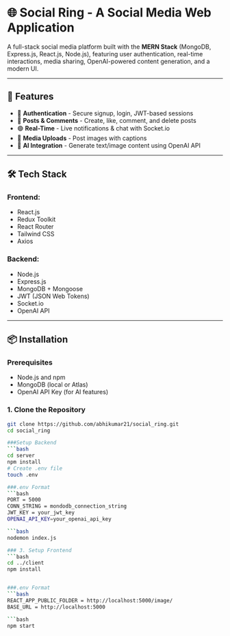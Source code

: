 # 🌐 Social Ring - A Social Media Web Application

A full-stack social media platform built with the **MERN Stack** (MongoDB, Express.js, React.js, Node.js), featuring user authentication, real-time interactions, media sharing, OpenAI-powered content generation, and a modern UI.

---

## 🚀 Features

- 🔐 **Authentication** - Secure signup, login, JWT-based sessions
- 📝 **Posts & Comments** - Create, like, comment, and delete posts
- 🟢 **Real-Time** - Live notifications & chat with Socket.io
- 📸 **Media Uploads** - Post images with captions
- 🧠 **AI Integration** - Generate text/image content using OpenAI API

---

## 🛠 Tech Stack

### Frontend:
- React.js
- Redux Toolkit
- React Router
- Tailwind CSS
- Axios

### Backend:
- Node.js
- Express.js
- MongoDB + Mongoose
- JWT (JSON Web Tokens)
- Socket.io
- OpenAI API

---

## 📦 Installation

### Prerequisites
- Node.js and npm
- MongoDB (local or Atlas)
- OpenAI API Key (for AI features)

### 1. Clone the Repository
```bash
git clone https://github.com/abhikumar21/social_ring.git
cd social_ring

###Setup Backend 
```bash
cd server
npm install
# Create .env file
touch .env

###.env Format
```bash
PORT = 5000
CONN_STRING = mondodb_connection_string
JWT_KEY = your_jwt_key
OPENAI_API_KEY=your_openai_api_key

```bash
nodemon index.js

### 3. Setup Frontend
```bash
cd ../client
npm install


###.env Format
```bash
REACT_APP_PUBLIC_FOLDER = http://localhost:5000/image/
BASE_URL = http://localhost:5000

```bash
npm start

